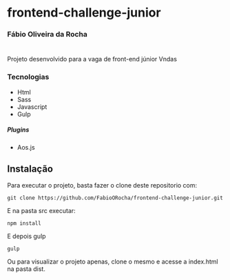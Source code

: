 # frontend-challenge-junior

### Fábio Oliveira da Rocha
#
Projeto desenvolvido para a vaga de front-end júnior Vndas

### Tecnologias
- Html
- Sass
- Javascript
- Gulp

##### Plugins

- Aos.js

## Instalação

Para executar o projeto, basta fazer o clone deste repositorio com:

```
git clone https://github.com/FabioORocha/frontend-challenge-junior.git
```

E na pasta src executar:

```
npm install
```

E depois gulp

```
gulp
```

Ou para visualizar o projeto apenas, clone o mesmo e acesse a index.html na pasta dist.


